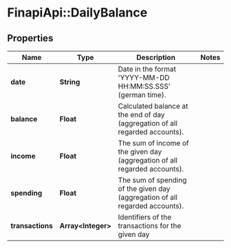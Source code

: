 # FinapiApi::DailyBalance

## Properties
Name | Type | Description | Notes
------------ | ------------- | ------------- | -------------
**date** | **String** | Date in the format &#39;YYYY-MM-DD HH:MM:SS.SSS&#39; (german time). | 
**balance** | **Float** | Calculated balance at the end of day (aggregation of all regarded accounts). | 
**income** | **Float** | The sum of income of the given day (aggregation of all regarded accounts). | 
**spending** | **Float** | The sum of spending of the given day (aggregation of all regarded accounts). | 
**transactions** | **Array&lt;Integer&gt;** | Identifiers of the transactions for the given day | 


